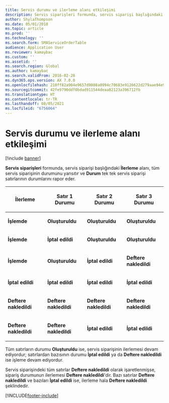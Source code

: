 ```yaml
---
title: Servis durumu ve ilerleme alanı etkileşimi
description: Servis siparişleri formunda, servis siparişi başlığındaki İlerleme alanı, tüm servis siparişinin durumunu yansıtır ve Durum tek tek servis siparişi satırlarının durumlarını rapor eder.
author: ShylaThompson
ms.date: 05/01/2018
ms.topic: article
ms.prod: ''
ms.technology: ''
ms.search.form: SMAServiceOrderTable
audience: Application User
ms.reviewer: kamaybac
ms.custom: ''
ms.assetid: ''
ms.search.region: Global
ms.author: kamaybac
ms.search.validFrom: 2016-02-28
ms.dyn365.ops.version: AX 7.0.0
ms.openlocfilehash: 210ff82a904e9657d9808a0994c70683e9126622d279aae94e946be0c4f484c1
ms.sourcegitcommit: 42fe9790ddf0bdad911544deaa82123a396712fb
ms.translationtype: HT
ms.contentlocale: tr-TR
ms.lasthandoff: 08/05/2021
ms.locfileid: "6756064"
---
```

# <a name="service-status-and-progress-field-interaction"></a>Servis durumu ve ilerleme alanı etkileşimi 

[!include [banner](../includes/banner.md)]


**Servis siparişleri** formunda, servis siparişi başlığındaki **İlerleme** alanı, tüm servis siparişinin durumunu yansıtır ve **Durum** tek tek servis siparişi satırlarının durumlarını rapor eder.

<table>
<colgroup>
<col style="width: 25%" />
<col style="width: 25%" />
<col style="width: 25%" />
<col style="width: 25%" />
</colgroup>
<thead>
<tr class="header">
<th><p>İlerleme</p></th>
<th><p>Satır 1 Durumu</p></th>
<th><p>Satır 2 Durumu</p></th>
<th><p>Satır 3 Durumu</p></th>
</tr>
</thead>
<tbody>
<tr class="odd">
<td><p><strong>İşlemde</strong></p></td>
<td><p><strong>Oluşturuldu</strong></p></td>
<td><p><strong>Oluşturuldu</strong></p></td>
<td><p><strong>Oluşturuldu</strong></p></td>
</tr>
<tr class="even">
<td><p><strong>İşlemde</strong></p></td>
<td><p><strong>İptal edildi</strong></p></td>
<td><p><strong>Oluşturuldu</strong></p></td>
<td><p><strong>Oluşturuldu</strong></p></td>
</tr>
<tr class="odd">
<td><p><strong>İşlemde</strong></p></td>
<td><p><strong>Oluşturuldu</strong></p></td>
<td><p><strong>İptal edildi</strong></p></td>
<td><p><strong>Deftere nakledildi</strong></p></td>
</tr>
<tr class="even">
<td><p><strong>İptal edildi</strong></p></td>
<td><p><strong>İptal edildi</strong></p></td>
<td><p><strong>İptal edildi</strong></p></td>
<td><p><strong>İptal edildi</strong></p></td>
</tr>
<tr class="odd">
<td><p><strong>Deftere nakledildi</strong></p></td>
<td><p><strong>Deftere nakledildi</strong></p></td>
<td><p><strong>Deftere nakledildi</strong></p></td>
<td><p><strong>Deftere nakledildi</strong></p></td>
</tr>
<tr class="even">
<td><p><strong>Deftere nakledildi</strong></p></td>
<td><p><strong>Deftere nakledildi</strong></p></td>
<td><p><strong>İptal edildi</strong></p></td>
<td><p><strong>İptal edildi</strong></p></td>
</tr>
</tbody>
</table>


Tüm satırların durumu **Oluşturuldu** ise, servis siparişinin ilerlemesi devam ediyordur; satırlardan bazısının durumu **İptal edildi** ya da **Deftere nakledildi** ise işleme devam ediyordur.

Servis siparişindeki tüm satırlar **Deftere nakledildi** olarak işaretlenmişse, sipariş durumunun ilerlemesi **Deftere nakledildi**'dir. Bazı satırlar **Deftere nakledildi** ve bazıları **İptal edildi** ise, ilerleme hala **Deftere nakledildi** şeklindedir.

  




[!INCLUDE[footer-include](../../includes/footer-banner.md)]